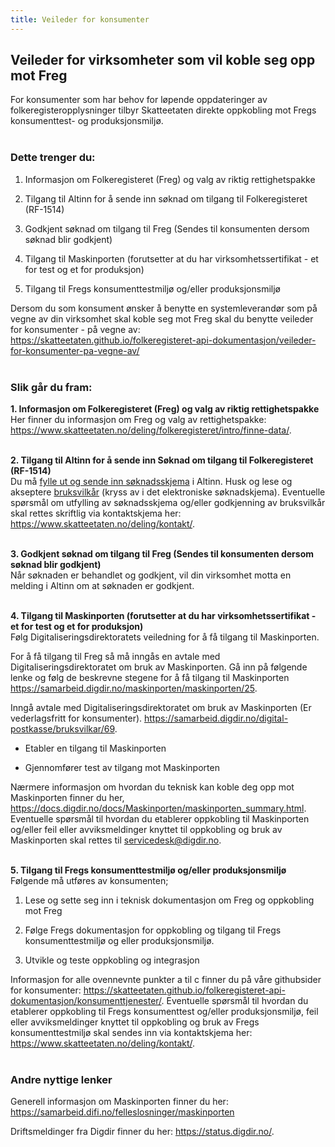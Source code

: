 ```yaml
---
title: Veileder for konsumenter
---
```


## Veileder for virksomheter som vil koble seg opp mot Freg

For konsumenter som har behov for løpende oppdateringer av folkeregisteropplysninger tilbyr Skatteetaten direkte oppkobling mot Fregs konsumenttest- og produksjonsmiljø.<br/><br/> 

 ### Dette trenger du:

1.	Informasjon om Folkeregisteret (Freg) og valg av riktig rettighetspakke

2.	Tilgang til Altinn  for å sende inn søknad om tilgang til Folkeregisteret (RF-1514)

3.	Godkjent søknad om tilgang til Freg (Sendes til konsumenten dersom søknad blir godkjent)

4.	Tilgang til Maskinporten (forutsetter at du har virksomhetssertifikat - et for test og et for produksjon)

5.	Tilgang til Fregs konsumenttestmiljø og/eller produksjonsmiljø

Dersom du som konsument ønsker å benytte en systemleverandør som på vegne av din virksomhet skal koble seg mot Freg skal du benytte veileder for konsumenter - på vegne av:  https://skatteetaten.github.io/folkeregisteret-api-dokumentasjon/veileder-for-konsumenter-pa-vegne-av/
<br/><br/>

### Slik går du fram:

<b> 1.	Informasjon om Folkeregisteret (Freg) og valg av riktig rettighetspakke </b>  
Her finner du informasjon om Freg og valg av rettighetspakke: https://www.skatteetaten.no/deling/folkeregisteret/intro/finne-data/. <br/><br/>

<b> 2. Tilgang til Altinn for å sende inn Søknad om tilgang til Folkeregisteret (RF-1514) </b><br>
Du må [fylle ut og sende inn søknadsskjema](https://www.altinn.no/skjemaoversikt/skatteetaten/soknad-om-tilgang-til-folkeregisteropplysninger/) i  Altinn. Husk og lese og akseptere [bruksvilkår](https://www.skatteetaten.no/person/folkeregister/om/modernisering/bruksvilkar/) (kryss av i det elektroniske søknadskjema).
Eventuelle spørsmål om utfylling av søknadsskjema og/eller godkjenning av bruksvilkår skal rettes skriftlig via kontaktskjema her: https://www.skatteetaten.no/deling/kontakt/. <br/><br/>

<b> 3. Godkjent søknad om tilgang til Freg (Sendes til konsumenten dersom søknad blir godkjent)</b><br>
Når søknaden er behandlet og godkjent, vil din virksomhet motta en melding i Altinn om at søknaden er godkjent. <br/><br/>

<b> 4. Tilgang til Maskinporten (forutsetter at du har virksomhetssertifikat - et for test og et for produksjon)</b><br>
Følg Digitaliseringsdirektoratets veiledning for å få tilgang til Maskinporten.

For å få tilgang til Freg så må inngås en avtale med Digitaliseringsdirektoratet om bruk av Maskinporten. Gå inn på følgende lenke og følg de beskrevne stegene for å få tilgang til Maskinporten https://samarbeid.digdir.no/maskinporten/maskinporten/25.

Inngå avtale med Digitaliseringsdirektoratet om bruk av Maskinporten (Er vederlagsfritt for konsumenter). https://samarbeid.digdir.no/digital-postkasse/bruksvilkar/69. 

*	Etabler en tilgang til Maskinporten

*	Gjennomfører test av tilgang mot Maskinporten

Nærmere informasjon om hvordan du teknisk kan koble deg opp mot Maskinporten finner du her, https://docs.digdir.no/docs/Maskinporten/maskinporten_summary.html. Eventuelle spørsmål til hvordan du etablerer oppkobling til Maskinporten og/eller feil eller avviksmeldinger knyttet til oppkobling og bruk av Maskinporten skal rettes til servicedesk@digdir.no. <br/><br/>

<b> 5. Tilgang til Fregs konsumenttestmiljø og/eller produksjonsmiljø</b><br>
Følgende må utføres av konsumenten;

1.	Lese og sette seg inn i teknisk dokumentasjon om Freg og oppkobling mot Freg

2.	Følge Fregs dokumentasjon for oppkobling og tilgang til Fregs konsumenttestmiljø og eller produksjonsmiljø.

3.	Utvikle og teste oppkobling og integrasjon

Informasjon for alle ovennevnte punkter a til c finner du på våre githubsider for konsumenter: https://skatteetaten.github.io/folkeregisteret-api-dokumentasjon/konsumenttjenester/. Eventuelle spørsmål til hvordan du etablerer oppkobling til Fregs konsumenttest og/eller produksjonsmiljø, feil eller avviksmeldinger knyttet til oppkobling og bruk av Fregs konsumenttestmiljø skal sendes inn via kontaktskjema her: https://www.skatteetaten.no/deling/kontakt/. <br/><br/>

### Andre nyttige lenker

Generell informasjon om Maskinporten finner du her: https://samarbeid.difi.no/felleslosninger/maskinporten

Driftsmeldinger fra Digdir finner du her: https://status.digdir.no/.
